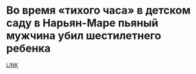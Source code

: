 # Во время «тихого часа» в детском саду в Нарьян-Маре пьяный мужчина убил шестилетнего ребенка



[LINK](https://varlamov.ru/3654742.html)